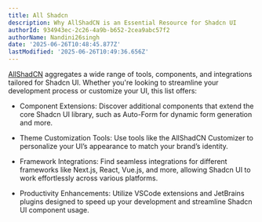 ```yaml
---
title: All Shadcn
description: Why AllShadCN is an Essential Resource for Shadcn UI
authorId: 934943ec-2c26-4a9b-b652-2cea9abc57f2
authorName: Nandini26singh
date: '2025-06-26T10:48:45.877Z'
lastModified: '2025-06-26T10:49:36.656Z'
---
```


[AllShadCN](https://allshadcn.com/) aggregates a wide range of tools, components, and integrations tailored for Shadcn UI. Whether you're looking to streamline your development process or customize your UI, this list offers:

- Component Extensions: Discover additional components that extend the core Shadcn UI library, such as Auto-Form for dynamic form generation and more.

- Theme Customization Tools: Use tools like the AllShadCN Customizer to personalize your UI’s appearance to match your brand’s identity.

- Framework Integrations: Find seamless integrations for different frameworks like Next.js, React, Vue.js, and more, allowing Shadcn UI to work effortlessly across various platforms.

- Productivity Enhancements: Utilize VSCode extensions and JetBrains plugins designed to speed up your development and streamline Shadcn UI component usage.
